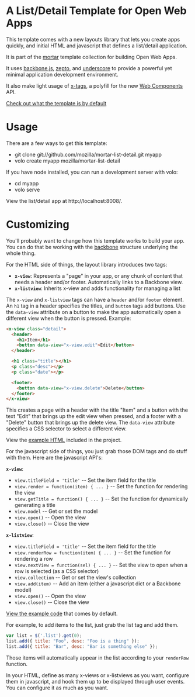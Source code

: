 
# A List/Detail Template for Open Web Apps

This template comes with a new layouts library that lets you create apps quickly, and initial HTML and javascript that defines a list/detail application.

It is part of the [mortar](https://github.com/mozilla/mortar/)
template collection for building Open Web Apps.

It uses [backbone.js](http://backbonejs.org/), [zepto](http://zeptojs.com/), and [underscore](http://underscorejs.org/) to provide a powerful yet minimal application development environment.

It also make light usage of [x-tags](https://github.com/mozilla/x-tag), a polyfill for the new [Web Components](http://dvcs.w3.org/hg/webcomponents/raw-file/tip/explainer/index.html) API.

[Check out what the template is by default](http://mozilla.github.com/mortar-list-detail/)

# Usage

There are a few ways to get this template:

* git clone git://github.com/mozilla/mortar-list-detail.git myapp
* volo create myapp mozilla/mortar-list-detail

If you have node installed, you can run a development server with volo:

* cd myapp
* volo serve

View the list/detail app at http://localhost:8008/.

# Customizing

You'll probably want to change how this template works to build your app. You can do that be working with the [backbone](http://backbonejs.org/) structure underlying the whole thing.

For the HTML side of things, the layout library introduces two tags:

* **`x-view`**: Represents a "page" in your app, or any chunk of content that needs a header and/or footer. Automatically links to a Backbone view.
* **`x-listview`**: Inherits x-view and adds functionality for managing a list

The `x-view` and `x-listview` tags can have a `header` and/or `footer` element. An `h1` tag in a header specifies the titles, and `button` tags add buttons. Use the `data-view` attribute on a button to make the app automatically open a different view when the button is pressed. Example:

```html
<x-view class="detail">
  <header>
    <h1>Item</h1>
    <button data-view="x-view.edit">Edit</button>
  </header>

  <h1 class="title"></h1>
  <p class="desc"></p>
  <p class="date"></p>

  <footer>
    <button data-view="x-view.delete">Delete</button>
  </footer>  
</x-view>
```

This creates a page with a header with the title "Item" and a button with the text "Edit" that brings up the edit view when pressed, and a footer with a "Delete" button that brings up the delete view. The `data-view` attribute specifies a CSS selector to select a different view.

View the [example HTML](https://github.com/mozilla/mortar-list-detail/blob/master/www/index.html) included in the project.

For the javascript side of things, you just grab those DOM tags and do stuff with them. Here are the javascript API's:

**`x-view`**:

* `view.titleField = 'title'` -- Set the item field for the title
* `view.render = function(item) { ... }` -- Set the function for rendering the view
* `view.getTitle = function() { ... }` -- Set the function for dynamically generating a title
* `view.model` -- Get or set the model
* `view.open()` -- Open the view
* `view.close()` -- Close the view

**`x-listview`**:

* `view.titleField = 'title'` -- Set the item field for the title
* `view.renderRow = function(item) { ... }` -- Set the function for rendering a row
* `view.nextView = function(sel) { ... }` -- Set the view to open when a row is selected (as a CSS selector)
* `view.collection` -- Get or set the view's collection
* `view.add(item)` -- Add an item (either a javascript dict or a Backbone model)
* `view.open()` -- Open the view
* `view.close()` -- Close the view

[View the example code](https://github.com/mozilla/mortar-list-detail/blob/master/www/js/app.js) that comes by default.

For example, to add items to the list, just grab the list tag and add them.

```js
var list = $('.list').get(0);
list.add({ title: "Foo", desc: "Foo is a thing" });
list.add({ title: "Bar", desc: "Bar is something else" });
```

Those items will automatically appear in the list according to your `renderRow` function.

In your HTML, define as many x-views or x-listviews as you want, configure them in javascript, and hook them up to be displayed through user events. You can configure it as much as you want.
